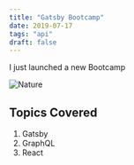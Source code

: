 ```yaml
---
title: "Gatsby Bootcamp"
date: 2019-07-17
tags: "api"
draft: false
---
```

I just launched a new Bootcamp

![Nature](./shutterstock_1.jpg)

## Topics Covered

1. Gatsby
2. GraphQL
3. React